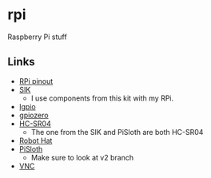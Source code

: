 # rpi

Raspberry Pi stuff

## Links

* [RPi pinout](https://www.raspberrypi.com/documentation/computers/raspberry-pi.html#gpio-and-the-40-pin-header)
* [SIK](https://cdn.sparkfun.com/datasheets/Kits/SIK/SIK_v4_Book_Oct_25_FINAL.pdf)
  * I use components from this kit with my RPi.
* [lgpio](https://abyz.me.uk/lg/index.html)
* [gpiozero](https://gpiozero.readthedocs.io/en/stable/index.html)
* [HC-SR04](https://cdn.sparkfun.com/datasheets/Sensors/Proximity/HCSR04.pdf)
  * The one from the SIK and PiSloth are both HC-SR04
* [Robot Hat](https://github.com/sunfounder/robot-hat)
* [PiSloth](https://github.com/sunfounder/pisloth/tree/v2.0)
  * Make sure to look at v2 branch
* [VNC](https://www.raspberrypi.com/documentation/computers/remote-access.html#enable-the-vnc-server-on-the-command-line)
